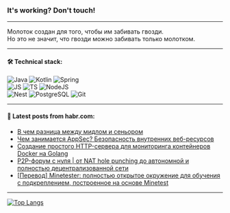 ### It's working? Don't touch!

---
Молоток создан для того, чтобы им забивать гвозди. <br>
Но это не значит, что гвозди можно забивать только молотком.

---

#### 🛠️ Technical stack:

![Java](https://img.shields.io/badge/Java-informational?logo=Oracle&style=flat&logoColor=white&color=FF4500)
![Kotlin](https://img.shields.io/badge/Kotlin-informational?logo=Kotlin&style=flat&logoColor=white&color=774D97)
![Spring](https://img.shields.io/badge/SpringBoot-informational?logo=SpringBoot&style=flat&logoColor=white&color=6DB33F) <br>
![JS](https://img.shields.io/badge/JS-informational?logo=javaScript&style=flat&logoColor=black&color=F7Df1E)
![TS](https://img.shields.io/badge/TypeScript-informational?logo=typeScript&style=flat&logoColor=black&color=0667A8)
![NodeJS](https://img.shields.io/badge/NodeJS-informational?logo=node.js&style=flat&logoColor=white&color=70A760) <br>
![Nest](https://img.shields.io/badge/NestJS-informational?logo=NestJS&style=flat&logoColor=white&color=E0234E)
![PostgreSQL](https://img.shields.io/badge/PostgreSQL-informational?logo=PostgreSQL&style=flat&logoColor=white&color=DAA520)
![Git](https://img.shields.io/badge/Git-informational?logo=git&style=flat&logoColor=white&color=778899)

___

#### 💬 Latest posts from habr.com:

<!-- BLOG-POST-LIST:START -->
- [В чем разница между мидлом и сеньором](https://habr.com/ru/articles/764762/?utm_source=habrahabr&utm_medium=rss&utm_campaign=764762)
- [Чем занимается AppSec? Безопасность внутренних веб-ресурсов](https://habr.com/ru/companies/vk/articles/764264/?utm_source=habrahabr&utm_medium=rss&utm_campaign=764264)
- [Создание простого HTTP-сервера для мониторинга контейнеров Docker на Golang](https://habr.com/ru/articles/764756/?utm_source=habrahabr&utm_medium=rss&utm_campaign=764756)
- [P2P-форум с нуля | от NAT hole punching до автономной и полностью децентрализованной сети](https://habr.com/ru/companies/ruvds/articles/761188/?utm_source=habrahabr&utm_medium=rss&utm_campaign=761188)
- [[Перевод] Minetester: полностью открытое окружение для обучения с подкреплением, построенное на основе Minetest](https://habr.com/ru/companies/wunderfund/articles/764754/?utm_source=habrahabr&utm_medium=rss&utm_campaign=764754)
<!-- BLOG-POST-LIST:END -->

---
[![Top Langs](https://github-readme-stats-git-master-advtsetting-gmailcom.vercel.app/api/top-langs/?username=zloylis&langs_count=10&hide_title=false&title_color=e6edf3&size_weight=0.5&count_weight=0.5&layout=compact&hide_border=true&theme=dracula)](https://github.com/zloylis)

<!-- ![GitHub stats](https://github-readme-stats-git-master-advtsetting-gmailcom.vercel.app/api?username=zloylis&show_icons=true&hide_border=true&theme=dracula&hide_title=true&include_all_commits=true&count_private=true&hide=contribs&hide_rank=true) -->
